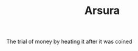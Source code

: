 ---
title: Arsura
letter: A
permalink: "/definitions/arsura.html"
body: The trial of money by heating it after it was coined
published_at: '2018-07-07'
layout: post
---